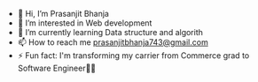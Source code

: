 - 👋 Hi, I’m Prasanjit Bhanja
- 👀 I’m interested in Web development 
- 🌱 I’m currently learning Data structure and algorith
- 📫 How to reach me prasanjitbhanja743@gmail.com
- ⚡ Fun fact: I'm transforming my carrier from Commerce grad to Software Engineer🧑‍💻

<!---
thejitcoder/thejitcoder is a ✨ special ✨ repository because its `README.md` (this file) appears on your GitHub profile.
You can click the Preview link to take a look at your changes.
--->
